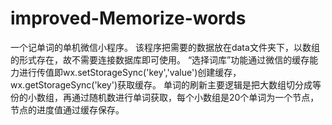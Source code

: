 # improved-Memorize-words
一个记单词的单机微信小程序。
该程序把需要的数据放在data文件夹下，以数组的形式存在，故不需要连接数据库即可使用。
“选择词库”功能通过微信的缓存能力进行传值即wx.setStorageSync('key','value')创建缓存，wx.getStorageSync('key')获取缓存。
单词的刷新主要逻辑是把大数组切分成等份的小数组，再通过随机数进行单词获取，每个小数组是20个单词为一个节点，节点的进度值通过缓存保存。
